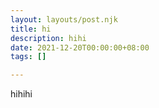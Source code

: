 ```yaml
---
layout: layouts/post.njk
title: hi
description: hihi
date: 2021-12-20T00:00:00+08:00
tags: []

---
```

hihihi